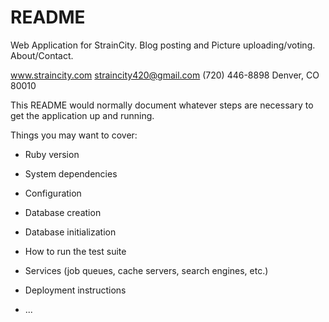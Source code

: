 # README

Web Application for StrainCity.  Blog posting and Picture uploading/voting. About/Contact.

www.straincity.com
straincity420@gmail.com
(720) 446-8898
Denver, CO 80010

This README would normally document whatever steps are necessary to get the
application up and running.

Things you may want to cover:

* Ruby version

* System dependencies

* Configuration

* Database creation

* Database initialization

* How to run the test suite

* Services (job queues, cache servers, search engines, etc.)

* Deployment instructions

* ...
